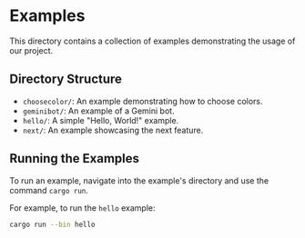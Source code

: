 # Examples

This directory contains a collection of examples demonstrating the usage of our project.

## Directory Structure

- `choosecolor/`: An example demonstrating how to choose colors.
- `geminibot/`: An example of a Gemini bot.
- `hello/`: A simple "Hello, World!" example.
- `next/`: An example showcasing the next feature.

## Running the Examples

To run an example, navigate into the example's directory and use the command `cargo run`.

For example, to run the `hello` example:

```sh
cargo run --bin hello
``` 